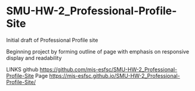 # SMU-HW-2_Professional-Profile-Site

Initial draft of Professional Profile site

Beginning project by forming outline of page with emphasis on responsive display and readability


LINKS
    github  https://github.com/mjs-esfsc/SMU-HW-2_Professional-Profile-Site
    Page    https://mjs-esfsc.github.io/SMU-HW-2_Professional-Profile-Site/
